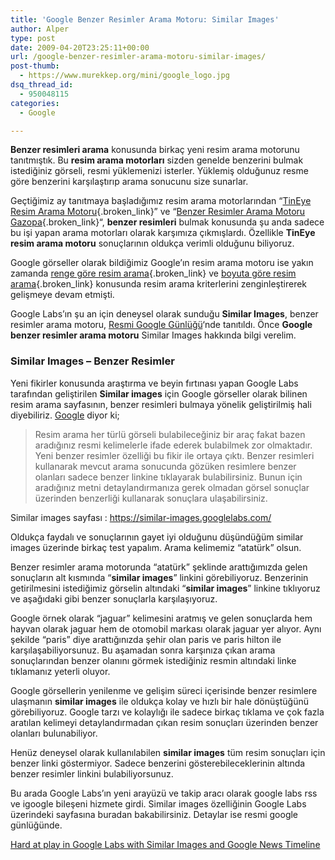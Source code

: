 ```yaml
---
title: 'Google Benzer Resimler Arama Motoru: Similar Images'
author: Alper
type: post
date: 2009-04-20T23:25:11+00:00
url: /google-benzer-resimler-arama-motoru-similar-images/
post-thumb:
  - https://www.murekkep.org/mini/google_logo.jpg
dsq_thread_id:
  - 950048115
categories:
  - Google

---
```

**Benzer resimleri arama** konusunda birkaç yeni resim arama motorunu tanıtmıştık. Bu **resim arama motorları** sizden genelde benzerini bulmak istediğiniz görseli, resmi yüklemenizi isterler. Yüklemiş olduğunuz resme göre benzerini karşılaştırıp arama sonucunu size sunarlar.

Geçtiğimiz ay tanıtmaya başladığımız resim arama motorlarından &#8220;[TinEye Resim Arama Motoru][1]{.broken_link}&#8221; ve &#8220;[Benzer Resimler Arama Motoru Gazopa][2]{.broken_link}&#8220;, **benzer resimleri** bulmak konusunda şu anda sadece bu işi yapan arama motorları olarak karşımıza çıkmışlardı. Özellikle **TinEye resim arama motoru** sonuçlarının oldukça verimli olduğunu biliyoruz.

Google görseller olarak bildiğimiz Google&#8217;ın resim arama motoru ise yakın zamanda [renge göre resim arama][3]{.broken_link} ve [boyuta göre resim arama][4]{.broken_link} konusunda resim arama kriterlerini zenginleştirerek gelişmeye devam etmişti.

Google Labs&#8217;ın şu an için deneysel olarak sunduğu **Similar Images**, benzer resimler arama motoru, <a href="https://googleblog.blogspot.com/" target="_blank">Resmi Google Günlüğü</a>&#8216;nde tanıtıldı. Önce **Google benzer resimler arama motoru** Similar Images hakkında bilgi verelim. <!--more-->

### Similar Images &#8211; Benzer Resimler

Yeni fikirler konusunda araştırma ve beyin fırtınası yapan Google Labs tarafından geliştirilen **Similar images** için Google görseller olarak bilinen resim arama sayfasının, benzer resimleri bulmaya yönelik geliştirilmiş hali diyebiliriz. [Google][5] diyor ki;

> Resim arama her türlü görseli bulabileceğiniz bir araç fakat bazen aradığınız resmi kelimelerle ifade ederek bulabilmek zor olmaktadır. Yeni benzer resimler özelliği bu fikir ile ortaya çıktı. Benzer resimleri kullanarak mevcut arama sonucunda gözüken resimlere benzer olanları sadece benzer linkine tıklayarak bulabilirsiniz. Bunun için aradığınız metni detaylandırmanıza gerek olmadan görsel sonuçlar üzerinden benzerliği kullanarak sonuçlara ulaşabilirsiniz.

Similar images sayfası : https://similar-images.googlelabs.com/

Oldukça faydalı ve sonuçlarının gayet iyi olduğunu düşündüğüm similar images üzerinde birkaç test yapalım. Arama kelimemiz &#8220;atatürk&#8221; olsun.

Benzer resimler arama motorunda &#8220;atatürk&#8221; şeklinde arattığımızda gelen sonuçların alt kısmında &#8220;**similar images**&#8221; linkini görebiliyoruz. Benzerinin getirilmesini istediğimiz görselin altındaki &#8220;**similar images**&#8221; linkine tıklıyoruz ve aşağıdaki gibi benzer sonuçlarla karşılaşıyoruz.

Google örnek olarak &#8220;jaguar&#8221; kelimesini aratmış ve gelen sonuçlarda hem hayvan olarak jaguar hem de otomobil markası olarak jaguar yer alıyor. Aynı şekilde &#8220;paris&#8221; diye arattığınızda şehir olan paris ve paris hilton ile karşılaşabiliyorsunuz. Bu aşamadan sonra karşınıza çıkan arama sonuçlarından benzer olanını görmek istediğiniz resmin altındaki linke tıklamanız yeterli oluyor.

Google görsellerin yenilenme ve gelişim süreci içerisinde benzer resimlere ulaşmanın **similar images** ile oldukça kolay ve hızlı bir hale dönüştüğünü görebiliyoruz. Google tarzı ve kolaylığı ile sadece birkaç tıklama ve çok fazla aratılan kelimeyi detaylandırmadan çıkan resim sonuçları üzerinden benzer olanları bulunabiliyor.

Henüz deneysel olarak kullanılabilen **similar images** tüm resim sonuçları için benzer linki göstermiyor. Sadece benzerini gösterebileceklerinin altında benzer resimler linkini bulabiliyorsunuz.

Bu arada Google Labs&#8217;ın yeni arayüzü ve takip aracı olarak google labs rss ve igoogle bileşeni hizmete girdi. Similar images özelliğinin Google Labs üzerindeki sayfasına buradan bakabilirsiniz. Detaylar ise resmi google günlüğünde.

[Hard at play in Google Labs with Similar Images and Google News Timeline][6]

 [1]: https://www.murekkep.org/tineye-resim-arama-motoru-876
 [2]: https://www.murekkep.org/resim-arama-motoru-gazopa-2087
 [3]: https://www.murekkep.org/google-gorseller-renklere-gore-arama-1900
 [4]: https://www.murekkep.org/google-gorselleri-boyutuna-gore-arayin-993
 [5]: https://google.com.tr
 [6]: https://googleblog.blogspot.com/2009/04/hard-at-play-in-google-labs-with.html